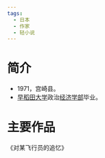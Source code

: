 ```yaml
---
tags:
  - 日本
  - 作家
  - 轻小说
---
```

# 简介

- 1971，宫崎县。
- [早稻田大学](早稻田大学.md)政治[经济学部](经济学部.md)毕业。
# 主要作品

《对某飞行员的追忆》